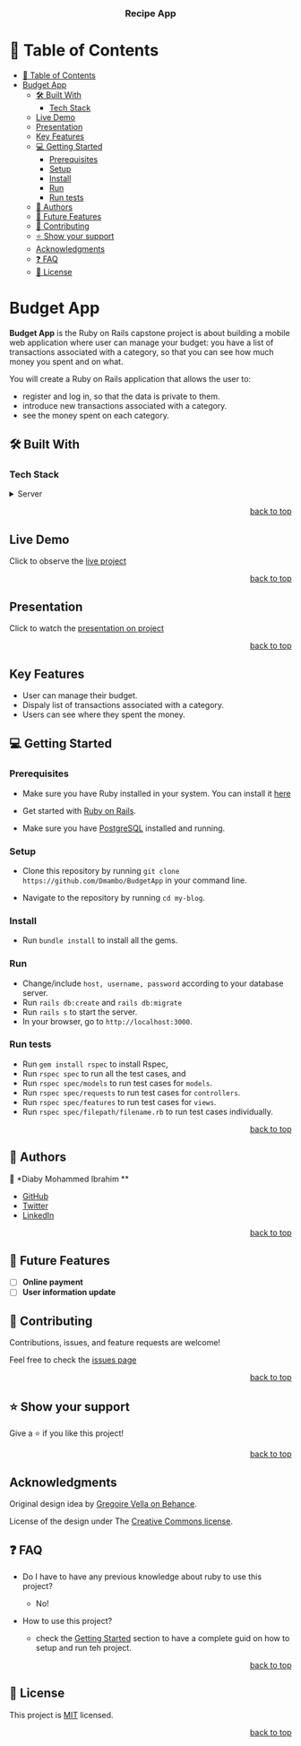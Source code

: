 <a name="readme-top"></a>

<div align="center">
  <h3><b>Recipe App</b></h3>
</div>

<!-- TABLE OF CONTENTS -->

# 📗 Table of Contents

- [📗 Table of Contents](#-table-of-contents)
- [Budget App ](#budget-app-)
  - [🛠 Built With ](#-built-with-)
    - [Tech Stack ](#tech-stack-)
  - [Live Demo ](#live-demo-)
  - [Presentation ](#presentation-)
  - [Key Features ](#key-features-)
  - [💻 Getting Started ](#-getting-started-)
    - [Prerequisites](#prerequisites)
    - [Setup](#setup)
    - [Install](#install)
    - [Run](#run)
    - [Run tests](#run-tests)
  - [👥 Authors ](#-authors-)
  - [🔭 Future Features ](#-future-features-)
  - [🤝 Contributing ](#-contributing-)
  - [⭐️ Show your support ](#️-show-your-support-)
  - [Acknowledgments](#acknowledgments)
  - [❓ FAQ ](#-faq-)
  - [📝 License ](#-license-)

<!-- PROJECT DESCRIPTION -->

# Budget App <a name="about-project"></a>

**Budget App** is the Ruby on Rails capstone project is about building a mobile web application where user can manage your budget: you have a list of transactions associated with a category, so that you can see how much money you spent and on what.

You will create a Ruby on Rails application that allows the user to:

- register and log in, so that the data is private to them.
- introduce new transactions associated with a category.
- see the money spent on each category.

## 🛠 Built With <a name="built-with"></a>

### Tech Stack <a name="tech-stack"></a>

<details>
  <summary>Server</summary>
  <ul>
    <li><a href="https://www.ruby-lang.org/en/">Ruby</a></li>
    <li><a href="https://rubyonrails.org/">Ruby on Rails</a></li>
    <li><a href="https://www.postgresql.org/">Postgresql</a></li>
  </ul>
</details>

<p align="right"><a href="#readme-top">back to top</a></p>

<!-- Live demo -->

## Live Demo <a name="live-demo"></a>

Click to observe the [live project](https://tariq-budget-app.onrender.com/)

<p align="right"><a href="#readme-top">back to top</a></p>

<!-- Live demo -->

## Presentation <a name="live-presentation"></a>

Click to watch the [presentation on project](https://www.loom.com/share/e2454b976c164c13a2a3eb8f3dbbaff7)

<p align="right"><a href="#readme-top">back to top</a></p>

<!-- Key Features -->

## Key Features <a name="key-features"></a>

- User can manage their budget.
- Dispaly list of transactions associated with a category.
- Users can see where they spent the money.

<!-- GETTING STARTED -->

## 💻 Getting Started <a name="getting-started"></a>

### Prerequisites

- Make sure you have Ruby installed in your system. You can install it [here](https://www.ruby-lang.org/en/documentation/installation/)

- Get started with [Ruby on Rails](https://guides.rubyonrails.org/getting_started.html).

- Make sure you have [PostgreSQL](https://www.postgresql.org/) installed and running.

### Setup

- Clone this repository by running `git clone https://github.com/Dmambo/BudgetApp` in your command line.

- Navigate to the repository by running `cd my-blog`.

### Install

- Run `bundle install` to install all the gems.

### Run

- Change/include `host, username, password` according to your database server.
- Run `rails db:create` and `rails db:migrate`
- Run `rails s` to start the server.
- In your browser, go to `http://localhost:3000`.

### Run tests

- Run `gem install rspec` to install Rspec,
- Run `rspec spec` to run all the test cases, and
- Run `rspec spec/models` to run test cases for `models`.
- Run `rspec spec/requests` to run test cases for `controllers`.
- Run `rspec spec/features` to run test cases for `views`.
- Run `rspec spec/filepath/filename.rb` to run test cases individually.

<p align="right"><a href="#readme-top">back to top</a></p>

<!-- AUTHORS -->

## 👥 Authors <a name="authors"></a>

👤 \*Diaby Mohammed Ibrahim \*\*

- [GitHub](https://github.com/dmambo)
- [Twitter](https://twitter.com/kingibro345)
- [LinkedIn](https://www.linkedin.com/in/dmambo/)

<p align="right"><a href="#readme-top">back to top</a></p>

<!-- FUTURE FEATURES -->

## 🔭 Future Features <a name="future-features"></a>

- [ ] **Online payment**
- [ ] **User information update**

<!-- CONTRIBUTING -->

## 🤝 Contributing <a name="contributing"></a>

Contributions, issues, and feature requests are welcome!

Feel free to check the [issues page](https://github.com/Dmambo/BudgetApp/issues)

<p align="right"><a href="#readme-top">back to top</a></p>

<!-- SUPPORT -->

## ⭐️ Show your support <a name="support"></a>

Give a ⭐️ if you like this project!

<p align="right"><a href="#readme-top">back to top</a></p>

## Acknowledgments

Original design idea by [Gregoire Vella on Behance](https://www.behance.net/gregoirevella).

License of the design under The [Creative Commons license](https://creativecommons.org/licenses/by-nc/4.0/).

<!-- FAQ (optional) -->

## ❓ FAQ <a name="faq"></a>

- Do I have to have any previous knowledge about ruby to use this project?

  - No!

- How to use this project?
  - check the [Getting Started](#getting-started) section to have a complete guid on how to setup and run teh project.

<p align="right"><a href="#readme-top">back to top</a></p>

<!-- LICENSE -->

## 📝 License <a name="license"></a>

This project is [MIT](./LICENSE) licensed.

<p align="right"><a href="#readme-top">back to top</a></p>
